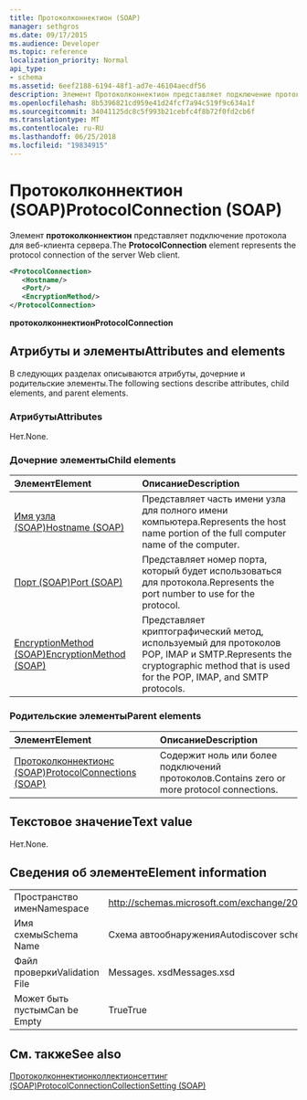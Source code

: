 ```yaml
---
title: Протоколконнектион (SOAP)
manager: sethgros
ms.date: 09/17/2015
ms.audience: Developer
ms.topic: reference
localization_priority: Normal
api_type:
- schema
ms.assetid: 6eef2188-6194-48f1-ad7e-46104aecdf56
description: Элемент Протоколконнектион представляет подключение протокола для веб-клиента сервера.
ms.openlocfilehash: 8b5396821cd959e41d24fcf7a94c519f9c634a1f
ms.sourcegitcommit: 34041125dc8c5f993b21cebfc4f8b72f0fd2cb6f
ms.translationtype: MT
ms.contentlocale: ru-RU
ms.lasthandoff: 06/25/2018
ms.locfileid: "19834915"
---
```

# <a name="protocolconnection-soap"></a><span data-ttu-id="6e1c4-103">Протоколконнектион (SOAP)</span><span class="sxs-lookup"><span data-stu-id="6e1c4-103">ProtocolConnection (SOAP)</span></span>

<span data-ttu-id="6e1c4-104">Элемент **протоколконнектион** представляет подключение протокола для веб-клиента сервера.</span><span class="sxs-lookup"><span data-stu-id="6e1c4-104">The **ProtocolConnection** element represents the protocol connection of the server Web client.</span></span> 
  
```XML
<ProtocolConnection>
   <Hostname/>
   <Port/>
   <EncryptionMethod/>
</ProtocolConnection>
```

 <span data-ttu-id="6e1c4-105">**протоколконнектион**</span><span class="sxs-lookup"><span data-stu-id="6e1c4-105">**ProtocolConnection**</span></span>
## <a name="attributes-and-elements"></a><span data-ttu-id="6e1c4-106">Атрибуты и элементы</span><span class="sxs-lookup"><span data-stu-id="6e1c4-106">Attributes and elements</span></span>

<span data-ttu-id="6e1c4-107">В следующих разделах описываются атрибуты, дочерние и родительские элементы.</span><span class="sxs-lookup"><span data-stu-id="6e1c4-107">The following sections describe attributes, child elements, and parent elements.</span></span>
  
### <a name="attributes"></a><span data-ttu-id="6e1c4-108">Атрибуты</span><span class="sxs-lookup"><span data-stu-id="6e1c4-108">Attributes</span></span>

<span data-ttu-id="6e1c4-109">Нет.</span><span class="sxs-lookup"><span data-stu-id="6e1c4-109">None.</span></span>
  
### <a name="child-elements"></a><span data-ttu-id="6e1c4-110">Дочерние элементы</span><span class="sxs-lookup"><span data-stu-id="6e1c4-110">Child elements</span></span>

|<span data-ttu-id="6e1c4-111">**Элемент**</span><span class="sxs-lookup"><span data-stu-id="6e1c4-111">**Element**</span></span>|<span data-ttu-id="6e1c4-112">**Описание**</span><span class="sxs-lookup"><span data-stu-id="6e1c4-112">**Description**</span></span>|
|:-----|:-----|
|[<span data-ttu-id="6e1c4-113">Имя узла (SOAP)</span><span class="sxs-lookup"><span data-stu-id="6e1c4-113">Hostname (SOAP)</span></span>](hostname-soap.md) <br/> |<span data-ttu-id="6e1c4-114">Представляет часть имени узла для полного имени компьютера.</span><span class="sxs-lookup"><span data-stu-id="6e1c4-114">Represents the host name portion of the full computer name of the computer.</span></span>  <br/> |
|[<span data-ttu-id="6e1c4-115">Порт (SOAP)</span><span class="sxs-lookup"><span data-stu-id="6e1c4-115">Port (SOAP)</span></span>](port-soap.md) <br/> |<span data-ttu-id="6e1c4-116">Представляет номер порта, который будет использоваться для протокола.</span><span class="sxs-lookup"><span data-stu-id="6e1c4-116">Represents the port number to use for the protocol.</span></span>  <br/> |
|[<span data-ttu-id="6e1c4-117">EncryptionMethod (SOAP)</span><span class="sxs-lookup"><span data-stu-id="6e1c4-117">EncryptionMethod (SOAP)</span></span>](encryptionmethod-soap.md) <br/> |<span data-ttu-id="6e1c4-118">Представляет криптографический метод, используемый для протоколов POP, IMAP и SMTP.</span><span class="sxs-lookup"><span data-stu-id="6e1c4-118">Represents the cryptographic method that is used for the POP, IMAP, and SMTP protocols.</span></span>  <br/> |
   
### <a name="parent-elements"></a><span data-ttu-id="6e1c4-119">Родительские элементы</span><span class="sxs-lookup"><span data-stu-id="6e1c4-119">Parent elements</span></span>

|<span data-ttu-id="6e1c4-120">**Элемент**</span><span class="sxs-lookup"><span data-stu-id="6e1c4-120">**Element**</span></span>|<span data-ttu-id="6e1c4-121">**Описание**</span><span class="sxs-lookup"><span data-stu-id="6e1c4-121">**Description**</span></span>|
|:-----|:-----|
|[<span data-ttu-id="6e1c4-122">Протоколконнектионс (SOAP)</span><span class="sxs-lookup"><span data-stu-id="6e1c4-122">ProtocolConnections (SOAP)</span></span>](protocolconnections-soap.md) <br/> |<span data-ttu-id="6e1c4-123">Содержит ноль или более подключений протоколов.</span><span class="sxs-lookup"><span data-stu-id="6e1c4-123">Contains zero or more protocol connections.</span></span>  <br/> |
   
## <a name="text-value"></a><span data-ttu-id="6e1c4-124">Текстовое значение</span><span class="sxs-lookup"><span data-stu-id="6e1c4-124">Text value</span></span>

<span data-ttu-id="6e1c4-125">Нет.</span><span class="sxs-lookup"><span data-stu-id="6e1c4-125">None.</span></span>
  
## <a name="element-information"></a><span data-ttu-id="6e1c4-126">Сведения об элементе</span><span class="sxs-lookup"><span data-stu-id="6e1c4-126">Element information</span></span>

|||
|:-----|:-----|
|<span data-ttu-id="6e1c4-127">Пространство имен</span><span class="sxs-lookup"><span data-stu-id="6e1c4-127">Namespace</span></span>  <br/> |http://schemas.microsoft.com/exchange/2010/Autodiscover  <br/> |
|<span data-ttu-id="6e1c4-128">Имя схемы</span><span class="sxs-lookup"><span data-stu-id="6e1c4-128">Schema Name</span></span>  <br/> |<span data-ttu-id="6e1c4-129">Схема автообнаружения</span><span class="sxs-lookup"><span data-stu-id="6e1c4-129">Autodiscover schema</span></span>  <br/> |
|<span data-ttu-id="6e1c4-130">Файл проверки</span><span class="sxs-lookup"><span data-stu-id="6e1c4-130">Validation File</span></span>  <br/> |<span data-ttu-id="6e1c4-131">Messages. xsd</span><span class="sxs-lookup"><span data-stu-id="6e1c4-131">Messages.xsd</span></span>  <br/> |
|<span data-ttu-id="6e1c4-132">Может быть пустым</span><span class="sxs-lookup"><span data-stu-id="6e1c4-132">Can be Empty</span></span>  <br/> |<span data-ttu-id="6e1c4-133">True</span><span class="sxs-lookup"><span data-stu-id="6e1c4-133">True</span></span>  <br/> |
   
## <a name="see-also"></a><span data-ttu-id="6e1c4-134">См. также</span><span class="sxs-lookup"><span data-stu-id="6e1c4-134">See also</span></span>



[<span data-ttu-id="6e1c4-135">Протоколконнектионколлектионсеттинг (SOAP)</span><span class="sxs-lookup"><span data-stu-id="6e1c4-135">ProtocolConnectionCollectionSetting (SOAP)</span></span>](protocolconnectioncollectionsetting-soap.md)

